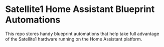 # Satellite1 Home Assistant Blueprint Automations
This repo stores handy blueprint automations that help take full advantage of the Satellite1 hardware running on the Home Assistant platform.
